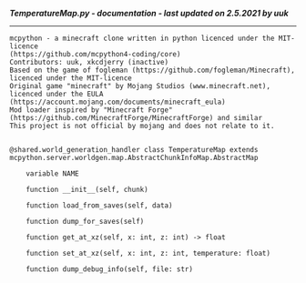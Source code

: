 ***TemperatureMap.py - documentation - last updated on 2.5.2021 by uuk***
___

    mcpython - a minecraft clone written in python licenced under the MIT-licence 
    (https://github.com/mcpython4-coding/core)
    Contributors: uuk, xkcdjerry (inactive)
    Based on the game of fogleman (https://github.com/fogleman/Minecraft), licenced under the MIT-licence
    Original game "minecraft" by Mojang Studios (www.minecraft.net), licenced under the EULA
    (https://account.mojang.com/documents/minecraft_eula)
    Mod loader inspired by "Minecraft Forge" (https://github.com/MinecraftForge/MinecraftForge) and similar
    This project is not official by mojang and does not relate to it.


    @shared.world_generation_handler class TemperatureMap extends mcpython.server.worldgen.map.AbstractChunkInfoMap.AbstractMap

        variable NAME

        function __init__(self, chunk)

        function load_from_saves(self, data)

        function dump_for_saves(self)

        function get_at_xz(self, x: int, z: int) -> float

        function set_at_xz(self, x: int, z: int, temperature: float)

        function dump_debug_info(self, file: str)